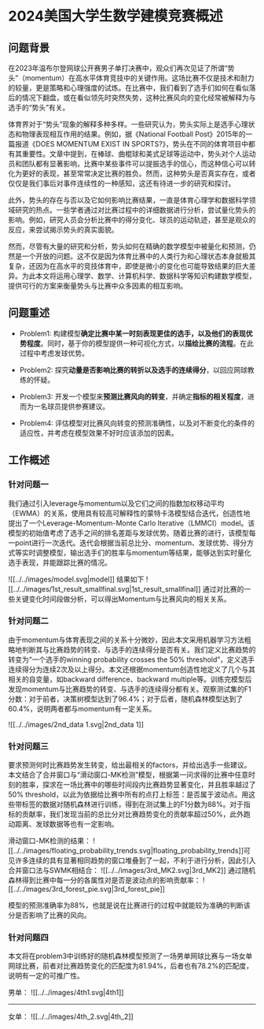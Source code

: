 # 2024美国大学生数学建模竞赛概述

## 问题背景
在2023年温布尔登网球公开赛男子单打决赛中，观众们再次见证了所谓“势头”（momentum）在高水平体育竞技中的关键作用。这场比赛不仅是技术和耐力的较量，更是策略和心理强度的试炼。在比赛中，我们看到了选手们如何在看似落后的情况下翻盘，或在看似领先时突然失势，这种比赛风向的变化经常被解释为与选手的“势头”有关。

体育界对于“势头”现象的解释多种多样。一些研究认为，势头实际上是选手心理状态和物理表现相互作用的结果。例如，据《National Football Post》2015年的一篇报道《DOES MOMENTUM EXIST IN SPORTS?》，势头在不同的体育项目中都有其重要性。文章中提到，在棒球、曲棍球和美式足球等运动中，势头对个人运动员和团队都有显著影响，比赛中某些事件可以提振选手的信心，而这种信心可以转化为更好的表现，甚至常常决定比赛的胜负。然而，这种势头是否真实存在，或者仅仅是我们事后对事件连续性的一种感知，这还有待进一步的研究和探讨。

此外，势头的存在与否以及它如何影响比赛结果，一直是体育心理学和数据科学领域研究的热点。一些学者通过对比赛过程中的详细数据进行分析，尝试量化势头的影响。例如，研究人员会分析比赛中的得分变化、球员的运动轨迹，甚至是观众的反应，来尝试揭示势头的真实面貌。

然而，尽管有大量的研究和分析，势头如何在精确的数学模型中被量化和预测，仍然是一个开放的问题。这不仅是因为体育比赛中的人类行为和心理状态本身就极其复杂，还因为在高水平的竞技体育中，即使是微小的变化也可能导致结果的巨大差异。为此本文将运用心理学、数学、计算机科学、数据科学等知识构建数学模型，提供可行的方案来衡量势头与比赛中众多因素的相互影响。

## 问题重述
- Problem1:
构建模型**确定比赛中某一时刻表现更佳的选手，以及他们的表现优势程度**。同时，基于你的模型提供一种可视化方式，以**描绘比赛的流程**。在此过程中考虑发球优势。

- Problem2:
探究**动量是否影响比赛的转折以及选手的连续得分**，以回应网球教练的怀疑。

- Problem3:
开发一个模型来**预测比赛风向的转变**，并确定**指标的相关程度**，进而为一名球员提供参赛建议。

- Problem4:
评估模型对比赛风向转变的预测准确性，以及对不断变化的条件的适应性，并考虑在模型效果不好时应该添加的因素。

## 工作概述

### 针对问题一
我们通过引入leverage与momentum以及它们之间的指数加权移动平均（EWMA）的关系，使用具有较高可解释性的蒙特卡洛模型结合迭代，创造性地提出了一个Leverage-Momentum-Monte Carlo Iterative（LMMCI）model。该模型的初始值考虑了选手之间的排名差距与发球优势。随着比赛的进行，该模型每一point进行一次迭代。迭代会根据当前总比分、momentum、发球优势、得分方式等实时调整模型，输出选手们的胜率与momentum等结果，能够达到实时量化选手表现，并能跟踪比赛的情况。



![[../../images/model.svg|model]]
结果如下
![[../../images/1st_result_smallfinal.svg|1st_result_smallfinal]]
通过对比赛的一些关键变化时间段做分析，可以得出Momentum与比赛风向的相关关系。

### 针对问题二
由于momentum与体育表现之间的关系十分微妙，因此本文采用机器学习方法粗略地判断其与比赛趋势的转变、与选手的连续得分是否有关。我们定义比赛趋势的转变为“一个选手的winning probability crosses the 50% threshold”，定义选手连续得分为连续2次及以上得分。本文还根据momentum创造性地定义了几个与其相关的自变量，如backward difference、backward multiple等。训练完模型后发现momentum与比赛趋势的转变、与选手的连续得分都有关。观察测试集的F1分数：对于前者，决策树模型达到了96.4%；对于后者，随机森林模型达到了60.4%，说明两者都与momentum有一定关系。

![[../../images/2nd_data 1.svg|2nd_data 1]]

### 针对问题三
要求预测何时比赛趋势发生转变，给出最相关的factors，并给出选手一些建议。本文结合了合并窗口与“滑动窗口-MK检测”模型，根据第一问求得的比赛中任意时刻的胜率，探求在一场比赛中的哪些时间段内比赛趋势显著变化，并且胜率越过了50% threshold，以此为依据给比赛中所有的点打上标签：是否属于波动点。用这些带标签的数据对随机森林进行训练，得到在测试集上的F1分数为88%。对于指标的贡献率，我们发现当前的总比分对比赛趋势变化的贡献率超过50%，此外跑动距离、发球数据等也有一定影响。


滑动窗口-MK检测的结果：
![[../../images/floating_probability_trends.svg|floating_probability_trends]]可见许多连续的具有显著相同趋势的窗口堆叠到了一起，不利于进行分析，因此引入合并窗口法与SWMK相结合：
![[../../images/3rd_MK2.svg|3rd_MK2]]
通过随机森林得到比赛中每一分的各属性对是否是波动点的影响贡献率：
![[../../images/3rd_forest_pie.svg|3rd_forest_pie]]

模型的预测准确率为88%，也就是说在比赛进行的过程中就能较为准确的判断该分是否影响了比赛的风向。

### 针对问题四
本文将在problem3中训练好的随机森林模型预测了一场男单网球比赛与一场女单网球比赛，前者对比赛趋势变化的匹配度为81.94%，后者也有78.2%的匹配度，说明有一定的可推广性。

男单：
![[../../images/4th1.svg|4th1]]

---

女单：
![[../../images/4th_2.svg|4th_2]]